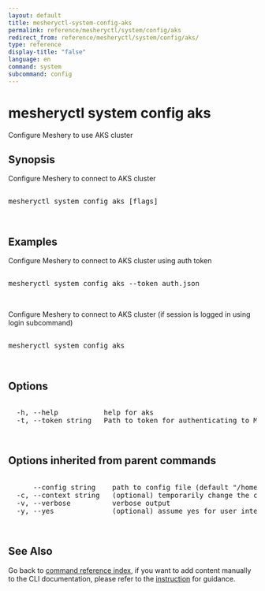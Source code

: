 ```yaml
---
layout: default
title: mesheryctl-system-config-aks
permalink: reference/mesheryctl/system/config/aks
redirect_from: reference/mesheryctl/system/config/aks/
type: reference
display-title: "false"
language: en
command: system
subcommand: config
---
```


# mesheryctl system config aks

Configure Meshery to use AKS cluster

## Synopsis

Configure Meshery to connect to AKS cluster
<pre class='codeblock-pre'>
<div class='codeblock'>
mesheryctl system config aks [flags]

</div>
</pre> 

## Examples

Configure Meshery to connect to AKS cluster using auth token
<pre class='codeblock-pre'>
<div class='codeblock'>
mesheryctl system config aks --token auth.json

</div>
</pre> 

Configure Meshery to connect to AKS cluster (if session is logged in using login subcommand)
<pre class='codeblock-pre'>
<div class='codeblock'>
mesheryctl system config aks

</div>
</pre> 

## Options

<pre class='codeblock-pre'>
<div class='codeblock'>
  -h, --help           help for aks
  -t, --token string   Path to token for authenticating to Meshery API

</div>
</pre>

## Options inherited from parent commands

<pre class='codeblock-pre'>
<div class='codeblock'>
      --config string    path to config file (default "/home/n2/.meshery/config.yaml")
  -c, --context string   (optional) temporarily change the current context.
  -v, --verbose          verbose output
  -y, --yes              (optional) assume yes for user interactive prompts.

</div>
</pre>

## See Also

Go back to [command reference index](/reference/mesheryctl/), if you want to add content manually to the CLI documentation, please refer to the [instruction](/project/contributing/contributing-cli#preserving-manually-added-documentation) for guidance.
